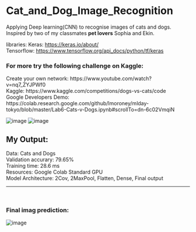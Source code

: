 # Cat_and_Dog_Image_Recognition
Applying Deep learning(CNN) to recognise images of cats and dogs. Inspired by two of my classmates **pet lovers** Sophia and Ekin.

libraries:
Keras:  https://keras.io/about/ <br>
Tensorflow: https://www.tensorflow.org/api_docs/python/tf/keras

<h3>For more try the following challenge on Kaggle:</h3>
Create your own network: https://www.youtube.com/watch?v=nq7_ZYJPWf0 <br>
Kaggle: https://www.kaggle.com/competitions/dogs-vs-cats/code  <br>
Google Developers Demo: https://colab.research.google.com/github/lmoroney/mlday-tokyo/blob/master/Lab6-Cats-v-Dogs.ipynb#scrollTo=dn-6c02VmqiN

![image](https://user-images.githubusercontent.com/63104472/233629479-358fe179-2e56-4256-bd36-66481553ae4d.png)
![image](https://user-images.githubusercontent.com/63104472/233629833-4b86a81b-00a0-42dc-8e36-f4976c5206e4.png)



## My Output: <br>
Data: Cats and Dogs <br>
Validation accurary: 79.65% <br>
Training time: 28.6 ms <br>
Resources: Google Colab Standard GPU <br>
Model Architecture: 2Cov, 2MaxPool, Flatten, Dense, Final output 
<br><hr><br>
### Final imag prediction:
![image](https://user-images.githubusercontent.com/63104472/233628964-29719a68-9984-4ea4-8456-280703433e64.png)
